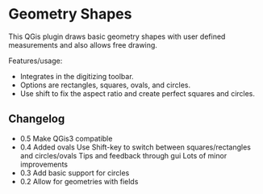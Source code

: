 # Geometry Shapes
This QGis plugin draws basic geometry shapes with user defined measurements and also allows free drawing. 

Features/usage:
* Integrates in the digitizing toolbar. 
* Options are rectangles, squares, ovals, and circles. 
* Use shift to fix the aspect ratio and create perfect squares and circles.

## Changelog
* 0.5 Make QGis3 compatible
* 0.4 Added ovals
    Use Shift-key to switch between squares/rectangles and circles/ovals
    Tips and feedback through gui
    Lots of minor improvements
* 0.3 Add basic support for circles
* 0.2 Allow for geometries with fields